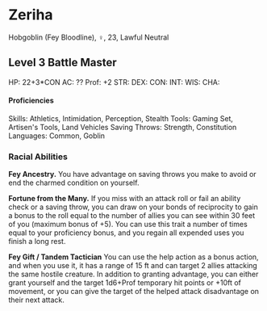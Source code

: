 # Zeriha
Hobgoblin (Fey Bloodline), ♀, 23, Lawful Neutral

## Level 3 Battle Master 
HP: 22+3\*CON
AC: ??
Prof: +2
STR: 
DEX: 
CON: 
INT: 
WIS: 
CHA: 

#### Proficiencies
Skills: Athletics, Intimidation, Perception, Stealth 
Tools: Gaming Set, Artisen's Tools, Land Vehicles
Saving Throws: Strength, Constitution
Languages: Common, Goblin 


### Racial Abilities
**Fey Ancestry.** You have advantage on saving throws you make to avoid or end the charmed condition on yourself. 

**Fortune from the Many.** If you miss with an attack roll or fail an ability check or a saving throw, you can draw on your bonds of reciprocity to gain a bonus to the roll equal to the number of allies you can see within 30 feet of you (maximum bonus of +5). You can use this trait a number of times equal to your proficiency bonus, and you regain all expended uses you finish a long rest. 

**Fey Gift / Tandem Tactician** You can use the help action as a bonus action, and when you use it, it has a range of 15 ft and can target 2 allies attacking the same hostile creature. In addition to granting advantage, you can either grant yourself and the target 1d6+Prof temporary hit points or +10ft of movement, or you can give the target of the helped attack disadvantage on their next attack. 
